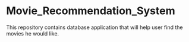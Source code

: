 # Movie_Recommendation_System
This repository contains database application that will help user find the movies he would like.

